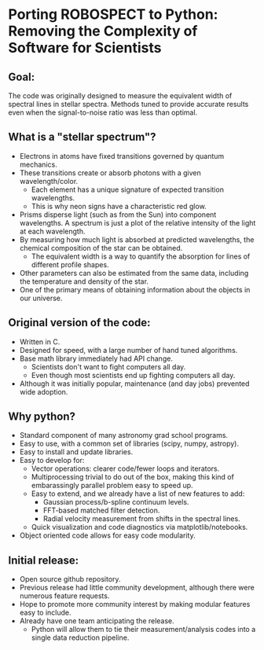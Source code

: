 # Porting ROBOSPECT to Python:  Removing the Complexity of Software for Scientists

## Goal:

The code was originally designed to measure the equivalent width of
spectral lines in stellar spectra.  Methods tuned to provide accurate
results even when the signal-to-noise ratio was less than optimal.

## What is a "stellar spectrum"?

- Electrons in atoms have fixed transitions governed by quantum mechanics.
- These transitions create or absorb photons with a given wavelength/color.
  - Each element has a unique signature of expected transition wavelengths.
  - This is why neon signs have a characteristic red glow.
- Prisms disperse light (such as from the Sun) into component
  wavelengths.  A spectrum is just a plot of the relative intensity of
  the light at each wavelength.
- By measuring how much light is absorbed at predicted wavelengths,
  the chemical composition of the star can be obtained.
  - The equivalent width is a way to quantify the absorption for lines
    of different profile shapes.
- Other parameters can also be estimated from the same data,
  including the temperature and density of the star.
- One of the primary means of obtaining information about the objects
  in our universe.

## Original version of the code:

- Written in C.
- Designed for speed, with a large number of hand tuned algorithms.
- Base math library immediately had API change.
  - Scientists don't want to fight computers all day.
  - Even though most scientists end up fighting computers all day.
- Although it was initially popular, maintenance (and day jobs)
  prevented wide adoption.

## Why python?

- Standard component of many astronomy grad school programs.
- Easy to use, with a common set of libraries (scipy, numpy, astropy).
- Easy to install and update libraries.
- Easy to develop for:
  - Vector operations: clearer code/fewer loops and iterators.
  - Multiprocessing trivial to do out of the box, making this kind of
    embarassingly parallel problem easy to speed up.
  - Easy to extend, and we already have a list of new features to add:
    - Gaussian process/b-spline continuum levels.
    - FFT-based matched filter detection.
    - Radial velocity measurement from shifts in the spectral lines.
  - Quick visualization and code diagnostics via matplotlib/notebooks.
- Object oriented code allows for easy code modularity.

## Initial release:

- Open source github repository.
- Previous release had little community development, although there
  were numerous feature requests.
- Hope to promote more community interest by making modular features
  easy to include.
- Already have one team anticipating the release.
  - Python will allow them to tie their measurement/analysis codes into
    a single data reduction pipeline.

